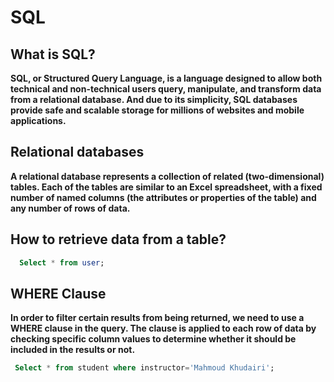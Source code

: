 # SQL

## What is SQL?

**SQL, or Structured Query Language, is a language designed to allow both technical and non-technical users query, manipulate, and transform data from a relational database. And due to its simplicity, SQL databases provide safe and scalable storage for millions of websites and mobile applications.**

## Relational databases

**A relational database represents a collection of related (two-dimensional) tables. Each of the tables are similar to an Excel spreadsheet, with a fixed number of named columns (the attributes or properties of the table) and any number of rows of data.**

## How to retrieve data from a table?

```sql
  Select * from user;
```

## WHERE Clause

**In order to filter certain results from being returned, we need to use a WHERE clause in the query. The clause is applied to each row of data by checking specific column values to determine whether it should be included in the results or not.**

```sql
 Select * from student where instructor='Mahmoud Khudairi';
```
